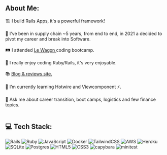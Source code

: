 ## About Me:
🏗 I build Rails Apps, it's a powerful framework!<br>
<br>🛫 I've been in supply chain ~5 years, from end to end, in 2021 a decided to pivot my career and break into Software.
<br><br>🛤 I attended [Le Wagon ](https://www.lewagon.com/) coding bootcamp.<br>
<br>🦕 I really enjoy coding Ruby/Rails, it's very enjoyable.
<br><br>📚 [Blog & reviews site.](https://home.dominicdev.com/) 
<br><br>🌱 I’m currently learning Hotwire and Viewcomponent ⚡️.
<br><br>💬 Ask me about career transition, boot camps, logistics and few finance topics.<br><br>


## 💻 Tech Stack:
![Rails](https://img.shields.io/badge/rails-%23CC0000.svg?style=flat&logo=ruby-on-rails&logoColor=white) ![Ruby](https://img.shields.io/badge/ruby-%23CC342D.svg?style=flat&logo=ruby&logoColor=white) ![JavaScript](https://img.shields.io/badge/javascript-%23323330.svg?style=flat&logo=javascript&logoColor=%23F7DF1E) ![Docker](https://img.shields.io/badge/%F0%9F%90%B3-docker-blue) ![TailwindCSS](https://img.shields.io/badge/tailwindcss-%2338B2AC.svg?style=flat&logo=tailwind-css&logoColor=white) ![AWS](https://img.shields.io/badge/AWS-%23FF9900.svg?style=flat&logo=amazon-aws&logoColor=white) ![Heroku](https://img.shields.io/badge/heroku-%23430098.svg?style=flat&logo=heroku&logoColor=white) ![SQLite](https://img.shields.io/badge/sqlite-%2307405e.svg?style=flat&logo=sqlite&logoColor=white) ![Postgres](https://img.shields.io/badge/postgres-%23316192.svg?style=flat&logo=postgresql&logoColor=white) ![HTML5](https://img.shields.io/badge/html5-%23E34F26.svg?style=flat&logo=html5&logoColor=white) ![CSS3](https://img.shields.io/badge/css3-%231572B6.svg?style=flat&logo=css3&logoColor=white) ![capybara](https://img.shields.io/badge/%F0%9F%A6%94%20-capybara-yellowgreen) ![minitest](https://img.shields.io/badge/%F0%9F%94%AC%20-minitest-success)

